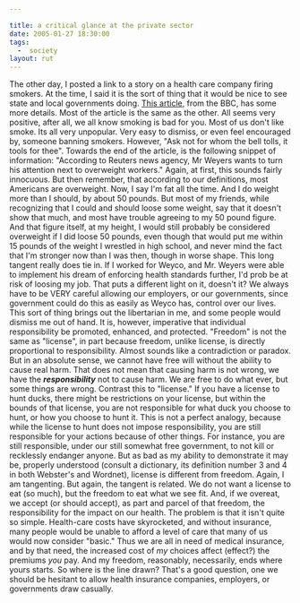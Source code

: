 ```yaml
---

title: a critical glance at the private sector
date: 2005-01-27 18:30:00
tags:
  -  society
layout: rut
---
```


The other day, I posted a link to a story on a health care company firing smokers.  At the time, I said it is the sort of thing that it would be nice to see state and local governments doing.  <a href="http://news.bbc.co.uk/2/hi/americas/4213441.stm">This article</a>, from the BBC, has some more details.  Most of the article is the same as the other.  All seems very positive, after all, we all know smoking is bad for you.  Most of us don't like smoke.  Its all very unpopular.  Very easy to dismiss, or even feel encouraged by, someone banning smokers.  However, "Ask not for whom the bell tolls, it tools for thee".  Towards the end of the article, is the following snippet of information: "According to Reuters news agency, Mr Weyers wants to turn his attention next to overweight workers."  Again, at first, this sounds fairly innocuous.  But then remember, that according to our definitions, most Americans are overweight.  Now, I say I'm fat all the time. And I do weight more than I should, by about 50 pounds.  But most of my friends, while recognizing that I could and should loose some weight, say that it doesn't show that much, and most have trouble agreeing to my 50 pound figure.  And that figure itself, at my height, I would still probably be considered overweight if I did loose 50 pounds, even though that would put me within 15 pounds of the weight I wrestled in high school, and never mind the fact that I'm stronger now than I was then, though in worse shape.  This long tangent really does tie in.  If I worked for Weyco, and Mr. Weyers were able to implement his dream of enforcing
health standards further, I'd prob be at risk of loosing my job.  That puts a different light on it, doesn't it?  We always have to be VERY careful allowing our employers, or our governments, since government could do this as easily as Weyco has, control over our lives.  This sort of thing brings out the libertarian in me, and some people would dismiss me out of hand.  It is, however, imperative that individual responsibility be promoted, enhanced, and protected. "Freedom" is not the same as "license", in part because freedom,
unlike license, is directly proportional to responsibility.  Almost sounds like a contradiction or paradox.  But in an absolute sense, we cannot have free will without the ability to cause real harm. That does not mean that causing harm is not wrong, we have the <em><strong>responsibility</strong></em> not to cause harm.  We are free to do what ever, but some things are wrong.  Contrast this to "license."  If you have a license to hunt ducks, there might be restrictions on your license, but within the bounds of that license,
you are not responsible for what duck you choose to hunt, or how you choose to hunt it.  This is not a perfect analogy, because while the license to hunt does not impose responsibility, you are still responsible for your actions because of other things.  For instance, you are still responsible, under our still somewhat free government, to not kill or recklessly endanger anyone.  But as bad as my ability to demonstrate it may be, properly understood (consult a dictionary, its definition number 3 and 4 in both Webster's and Wordnet), license is different from freedom.  Again, I am tangenting.  But again, the tangent is related.  We do not want a license to eat (so much), but the freedom to eat what we see fit.  And, if we overeat, we accept (or should accept), as part and parcel of that freedom, the responsibility for the impact on our health.  The problem is that it isn't quite so simple.  Health-care costs have skyrocketed, and without insurance, many people would be unable to afford a level of care that many of us would now consider "basic."  Thus we are all in need of medical insurance, and by that need, the increased cost of <em>my</em> choices affect (effect?) the premiums <em>you</em> pay. And my freedom, reasonably, necessarily, ends where yours starts. So where is the line drawn?  That's a good question, one we should be hesitant to allow health insurance companies, employers, or governments draw casually.

